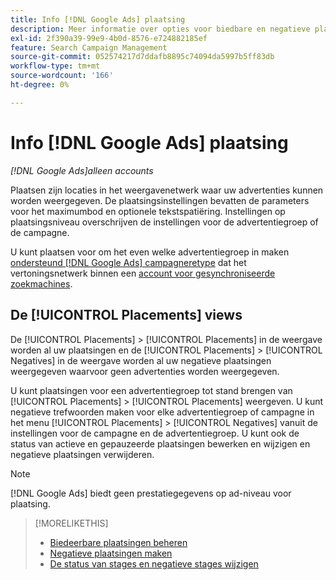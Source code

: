 ```yaml
---
title: Info [!DNL Google Ads] plaatsing
description: Meer informatie over opties voor biedbare en negatieve plaatsingen voor [!DNL Google Ads].
exl-id: 2f390a39-99e9-4b0d-8576-e724882185ef
feature: Search Campaign Management
source-git-commit: 052574217d7ddafb8895c74094da5997b5ff83db
workflow-type: tm+mt
source-wordcount: '166'
ht-degree: 0%

---
```


# Info [!DNL Google Ads] plaatsing

*[!DNL Google Ads]alleen accounts*

Plaatsen zijn locaties in het weergavenetwerk waar uw advertenties kunnen worden weergegeven. De plaatsingsinstellingen bevatten de parameters voor het maximumbod en optionele tekstspatiëring. Instellingen op plaatsingsniveau overschrijven de instellingen voor de advertentiegroep of de campagne.

U kunt plaatsen voor om het even welke advertentiegroep in maken [ondersteund [!DNL Google Ads] campagneretype](/help/search-social-commerce/introduction/supported-inventory.md) dat het vertoningsnetwerk binnen een [account voor gesynchroniseerde zoekmachines](/help/search-social-commerce/campaign-management/accounts/ad-network-account-about.md).

## De [!UICONTROL Placements] views

De [!UICONTROL Placements] > [!UICONTROL Placements] in de weergave worden al uw plaatsingen en de [!UICONTROL Placements] > [!UICONTROL Negatives] in de weergave worden al uw negatieve plaatsingen weergegeven waarvoor geen advertenties worden weergegeven.

U kunt plaatsingen voor een advertentiegroep tot stand brengen van [!UICONTROL Placements] > [!UICONTROL Placements] weergeven. U kunt negatieve trefwoorden maken voor elke advertentiegroep of campagne in het menu [!UICONTROL Placements] > [!UICONTROL Negatives] vanuit de instellingen voor de campagne en de advertentiegroep.  U kunt ook de status van actieve en gepauzeerde plaatsingen bewerken en wijzigen en negatieve plaatsingen verwijderen.

>[!NOTE]
>
>[!DNL Google Ads] biedt geen prestatiegegevens op ad-niveau voor plaatsing.

>[!MORELIKETHIS]
>
>* [Biedeerbare plaatsingen beheren](placement-manage.md)
>* [Negatieve plaatsingen maken](placement-negative-create.md)
>* [De status van stages en negatieve stages wijzigen](placement-status-edit.md)
